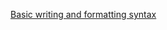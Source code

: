 
[Basic writing and formatting syntax](https://help.github.com/articles/basic-writing-and-formatting-syntax/#referencing-issues-and-pull-requests)
